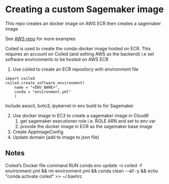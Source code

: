 # Creating a custom Sagemaker image

This repo creates an docker image on AWS ECR then creates a sagemaker image

See [AWS repo](https://github.com/aws-samples/sagemaker-studio-custom-image-samples) for more examples

Coiled is used to create the conda-docker image hosted on ECR.
This requires an account on Coiled (and setting AWS as the backend)
i.e set software environments to be hosted on AWS ECR

1. Use coiled to create an ECR repository with environment file
```
import coiled
coiled.create_software_environment(
	name = "<ENV_NAME>",
	conda = "environment.yml"
	)
```
Include awscli, boto3, ipykernel in env build to for Sagemaker
		
2. Use docker image in EC3 to create a sagemaker image in Cloud9
    1. get sagemaker executioner role i.e. ROLE ARN and set to env var
    2. provide the docker image in ECR as the sagemaker base image
3. Create AppImageConfig
4. Update domain (add to image to json file)


## Notes

Coiled’s Docker file command
 RUN conda env update -n coiled -f environment.yml     && rm environment.yml     && conda clean --all -y     && echo "conda activate coiled" >> ~/.bashrc


